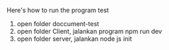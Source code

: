 Here's how to run the program test
1. open folder doccument-test
2. open folder Client, jalankan program npm run dev
3. open folder server, jalankan node js init

